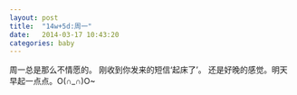 ```yaml
---
layout: post
title:  "14w+5d:周一"
date:   2014-03-17 10:43:20
categories: baby
---
```


周一总是那么不情愿的。
刚收到你发来的短信‘起床了’。
还是好晚的感觉。明天早起一点点。O(∩_∩)O~

